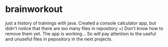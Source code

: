 # brainworkout
just a history of trainings with java.
Created a console calculator app, but didn't notice that there are too many files in repository =) Don't know how to remove them yet. The app is working... So will pay attention to the useful and unuseful files in pepository in the next projects. 
